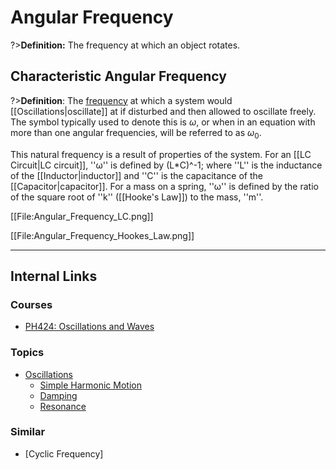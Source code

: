 # Angular Frequency

?>**Definition:** The frequency at which an object rotates.

## Characteristic Angular Frequency

?>**Definition**: The [frequency](/physics/SimpleHarmonicMotion#Frequency-and-Period.md) at which a system would [[Oscillations|oscillate]] at if disturbed and then allowed to oscillate freely. The symbol typically used to denote this is $\omega$, or when in an equation with more than one angular frequencies, will be referred to as $\omega_0$.

This natural frequency is a result of properties of the system.
For an [[LC Circuit|LC circuit]], ''ω'' is defined by (L*C)^-1; where ''L'' is the inductance of the [[Inductor|inductor]] and ''C'' is the capacitance of the [[Capacitor|capacitor]].
For a mass on a spring, ''ω'' is defined by the ratio of the square root of ''k'' ([[Hooke's Law]]) to the mass, ''m''.

[[File:Angular_Frequency_LC.png]]

[[File:Angular_Frequency_Hookes_Law.png]]

---

## Internal Links
### Courses

- [PH424: Oscillations and Waves](/courses/PH424.md)

### Topics

- [Oscillations](/physics/Oscillations.md)
  - [Simple Harmonic Motion](/physics/SimpleHarmonicMotion.md)
  - [Damping](/physics/Damping.md)
  - [Resonance](/physics/Resonance.md)

### Similar
- [Cyclic Frequency]
